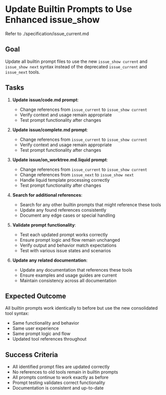 # Update Builtin Prompts to Use Enhanced issue_show

Refer to ./specification/issue_current.md

## Goal

Update all builtin prompt files to use the new `issue_show current` and `issue_show next` syntax instead of the deprecated `issue_current` and `issue_next` tools.

## Tasks

1. **Update issue/code.md prompt**:
   - Change references from `issue_current` to `issue_show current`
   - Verify context and usage remain appropriate
   - Test prompt functionality after changes

2. **Update issue/complete.md prompt**:
   - Change references from `issue_current` to `issue_show current`
   - Verify context and usage remain appropriate
   - Test prompt functionality after changes

3. **Update issue/on_worktree.md.liquid prompt**:
   - Change references from `issue_current` to `issue_show current`
   - Change references from `issue_next` to `issue_show next`
   - Handle liquid template processing correctly
   - Test prompt functionality after changes

4. **Search for additional references**:
   - Search for any other builtin prompts that might reference these tools
   - Update any found references consistently
   - Document any edge cases or special handling

5. **Validate prompt functionality**:
   - Test each updated prompt works correctly
   - Ensure prompt logic and flow remain unchanged
   - Verify output and behavior match expectations
   - Test with various issue states and scenarios

6. **Update any related documentation**:
   - Update any documentation that references these tools
   - Ensure examples and usage guides are current
   - Maintain consistency across all documentation

## Expected Outcome

All builtin prompts work identically to before but use the new consolidated tool syntax:
- Same functionality and behavior
- Same user experience
- Same prompt logic and flow
- Updated tool references throughout

## Success Criteria

- All identified prompt files are updated correctly
- No references to old tools remain in builtin prompts
- All prompts continue to work exactly as before
- Prompt testing validates correct functionality
- Documentation is consistent and up-to-date